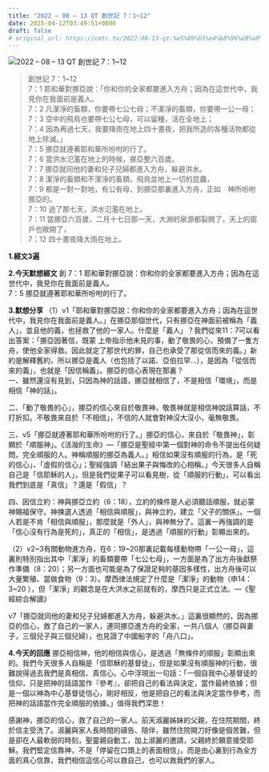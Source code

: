 ```yaml
---
title: "2022 – 08 – 13 QT 創世記 7：1~12"
date: 2025-04-12T03:49:51+0800
draft: false
# original_url: https://cmtc.tw/2022-08-13-qt-%e5%89%b5%e4%b8%96%e8%a8%98-7%ef%bc%9a112
---
```


![2022 – 08 – 13 QT 創世記 7：1\~12](/images/qt.jpg  "2022 – 08 – 13 QT 創世記 7：1\~12")

> 創世記 7：1\~12  
> 7：1 耶和華對挪亞說：「你和你的全家都要進入方舟；因為在這世代中，我見你在我面前是義人。  
> 7：2 凡潔淨的畜類，你要帶七公七母；不潔淨的畜類，你要帶一公一母；  
> 7：3 空中的飛鳥也要帶七公七母，可以留種，活在全地上；  
> 7：4 因為再過七天，我要降雨在地上四十晝夜，把我所造的各種活物都從地上除滅。」  
> 7：5 挪亞就遵著耶和華所吩咐的行了。  
> 7：6 當洪水氾濫在地上的時候，挪亞整六百歲。  
> 7：7 挪亞就同他的妻和兒子兒婦都進入方舟，躲避洪水。  
> 7：8 潔淨的畜類和不潔淨的畜類，飛鳥並地上一切的昆蟲，  
> 7：9 都是一對一對地，有公有母，到挪亞那裏進入方舟，正如　神所吩咐挪亞的。  
> 7：10 過了那七天，洪水氾濫在地上。  
> 7：11 當挪亞六百歲，二月十七日那一天，大淵的泉源都裂開了，天上的窗戶也敞開了，  
> 7：12 四十晝夜降大雨在地上。

**1.經文3遍**

**2.今天默想經文**
創 7：1 耶和華對挪亞說：你和你的全家都要進入方舟；因為在這世代中，我見你在我面前是義人。  
7：5 挪亞就遵著耶和華所吩咐的行了。

**3.默想分享**
（1）v1「耶和華對挪亞說：你和你的全家都要進入方舟；因為在這世代中，我見你在我面前是義人。」在挪亞那個世代，只有挪亞在神面前被稱為「義人」，並且他的義，也拯救了他的一家人。什麼是「義人」？我們從來11：7可以看出答案：「挪亞因著信，既蒙 上帝指示他未見的事，動了敬畏的心，預備了一隻方舟，使他全家得救。因此就定了那世代的罪，自己也承受了那從信而來的義。」新約是解釋舊約，所以挪亞是義人（也包括了以諾、亞伯拉罕…），是因為「從信而來的義」，也就是「因信稱義」。挪亞的信心表現在那裏？  
一、雖然還沒有見到，只因為神的話語，挪亞就相信了，不是相信「環境」，而是相信「神的話」。

二、「動了敬畏的心」，挪亞的信心來自於敬畏神，敬畏神就是相信神說話算話，不打折扣。不敬畏來自於「不相信」，不信的人就會對神沒大沒小，毫無敬畏。

三、v5「挪亞就遵著耶和華所吩咐的行了。」挪亞的信心，來自於「敬畏神」，彰顯於「順服神」。《活潑的生命》—「挪亞是聖經中第一個對神的命令不提出任何疑問，完全順服的人。神稱順服的挪亞為義人。」相信如果沒有順服的行為，是「死的信心」、「虛假的信心」；聖經強調「結出果子與悔改的心相稱。」今天很多人自稱自己是「信耶穌的人」，但是我們從果子可以看見樹，從「順服的行動」，可以看出我們到底是「真信」？還是「假信」？

四、因信立約：神與挪亞立約（6：18），立約的條件是人必須聽話順服，就必蒙神賜福保守。神揀選人透過「相信與順服」，與神立約，建立「父子的關係」。一個人若是不肯「相信與順服」，那麼就是「外人」，與神無分了。這裏一再強調的是「信心沒有行為是死的」，真正的「相信」，是透過「順服的行動」彰顯出來的。

（2）v2\~3有關動物進方舟，在6：19\~20那裏記載每樣動物帶「一公一母」，這裏則特別指出其中「潔淨」的畜類要帶「七公七母」，一方面是為了出方舟後獻祭作準備（8：20）；另一方面也可能是為了保證足夠的基因多樣性，出方舟後可以大量繁殖、當做食物（9：3）。摩西律法規定了什麼是「潔淨」的動物（申14：3\~20 ），但「潔淨」的觀念是在大洪水之前就有的，摩西只是正式立法。—《聖經綜合解讀》

v7「挪亞就同他的妻和兒子兒婦都進入方舟，躲避洪水。」這裏很顯然的，因為挪亞的信心，救了自己的一家人，連同挪亞進方舟的全家，一共八個人（挪亞與妻子，三個兒子與三個兒婦），也見證了中國船字的「舟八口」。

**4.今天的回應**
挪亞相信神，他的相信與信心，是透過「無條件的順服」彰顯出來的。我們今天很多人自稱是「信耶穌的基督徒」，但是如果沒有順服神的行動，很難說得過去我們是真相信、真信心。心中浮現出一句話：「一個自我中心基督徒的信仰，只是把神的話語當作『參考』，卻把自己的看法與決定，當作最終依據；但是一個以神為中心基督徒信心，剛好相反，他是把自己的看法與決定當作參考，而把神的話語當作完全順服的依據。」值得我們深思！

感謝神，挪亞的信心，救了自己的一家人。前天淑麗姊妹的父親，在住院期間，終於信主受洗了。淑麗與家人長時間的禱告、陪伴，雖然住院開刀好像是個苦難，但是卻在人最軟弱的時刻，聖靈親自動工，加上淑麗的邀請，父親終於願意接受耶穌。我們堅定信靠神，不是「停留在口頭上的表面相信」，而是由心裏到行為全方面的真心信靠，我們相信這信心可以救自己，也可以救我們的家人。
